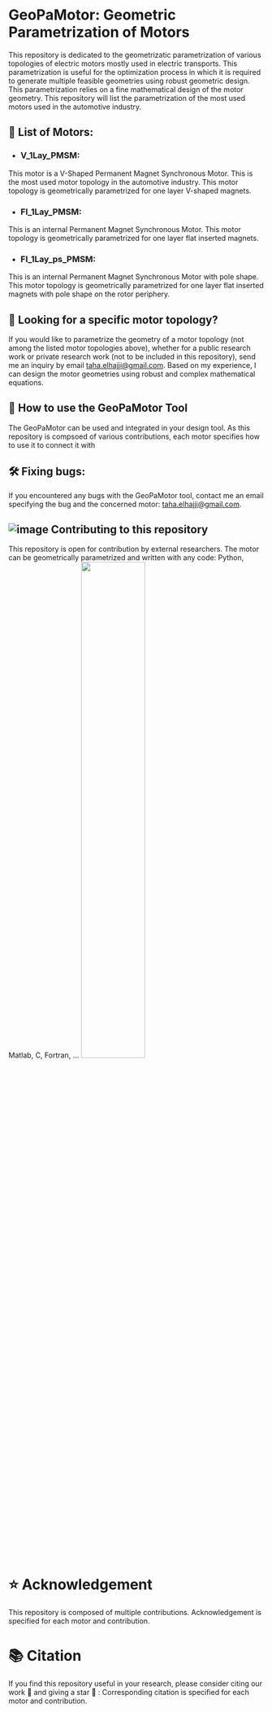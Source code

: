 # GeoPaMotor: Geometric Parametrization of Motors

This repository is dedicated to the geometrizatic parametrization of various topologies of electric motors mostly used in electric transports. This parametrization is useful for the optimization process in which it is required to generate multiple feasible geometries using robust geometric design. This parametrization relies on a fine mathematical design of the motor geometry. This repository will list the parametrization of the most used motors used in the automotive industry.

## :scroll: List of Motors:

- ### V_1Lay_PMSM:
This motor is a V-Shaped Permanent Magnet Synchronous Motor. This is the most used motor topology in the automotive industry. This motor topology is geometrically parametrized for one layer V-shaped magnets.

- ### FI_1Lay_PMSM:
This is an internal Permanent Magnet Synchronous Motor. This motor topology is geometrically parametrized for one layer flat inserted magnets.

- ### FI_1Lay_ps_PMSM:
This is an internal Permanent Magnet Synchronous Motor with pole shape. This motor topology is geometrically parametrized for one layer flat inserted magnets with pole shape on the rotor periphery.

## :mag_right: Looking for a specific motor topology?
If you would like to parametrize the geometry of a motor topology (not among the listed motor topologies above), whether for a public research work or private research work (not to be included in this repository), send me an inquiry by email taha.elhajji@gmail.com. Based on my experience, I can design the motor geometries using robust and complex mathematical equations.

## :hammer: How to use the GeoPaMotor Tool
The GeoPaMotor can be used and integrated in your design tool.
As this repository is compsoed of various contributions, each motor specifies how to use it to connect it with

## :hammer_and_wrench: Fixing bugs:
If you encountered any bugs with the GeoPaMotor tool, contact me an email specifying the bug and the concerned motor: taha.elhajji@gmail.com.

## ![image](https://github.com/user-attachments/assets/73a22d2d-ceb3-4fe8-8269-c8f7a2ea8728) Contributing to this repository
This repository is open for contribution by external researchers. The motor can be geometrically parametrized and written with any code: Python, Matlab, C, Fortran, ...
<img src="https://github.com/user-attachments/assets/73a22d2d-ceb3-4fe8-8269-c8f7a2ea8728" style="width:50%; height:auto;">
# :star: Acknowledgement
This repository is composed of multiple contributions. Acknowledgement is specified for each motor and contribution.

# :books: Citation
If you find this repository useful in your research, please consider citing our work :pencil: and giving a star :star2: :
Corresponding citation is specified for each motor and contribution.
